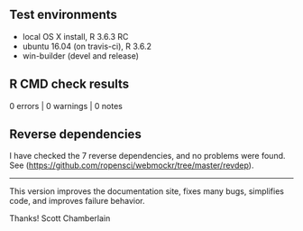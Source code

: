 ## Test environments

* local OS X install, R 3.6.3 RC
* ubuntu 16.04 (on travis-ci), R 3.6.2
* win-builder (devel and release)

## R CMD check results

0 errors | 0 warnings | 0 notes

## Reverse dependencies

I have checked the 7 reverse dependencies, and no problems were found. See (<https://github.com/ropensci/webmockr/tree/master/revdep>).

---

This version improves the documentation site, fixes many bugs, simplifies code, and improves failure behavior.

Thanks!
Scott Chamberlain
